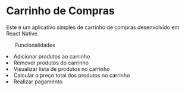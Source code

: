 <h1>Carrinho de Compras</h1>
<p>Este é um aplicativo simples de carrinho de compras desenvolvido em React Native.</p>

<ul>Funcionalidades</ul>
  <li>Adicionar produtos ao carrinho</li>
    <li>Remover produtos do carrinho</li>
    <li>Visualizar lista de produtos no carrinho</li>
 <li>Calcular o preço total dos produtos no carrinho</li>
 <li>Realizar pagamento</li>





